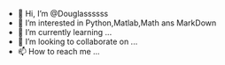 - 👋 Hi, I’m @Douglassssss
- 👀 I’m interested in Python,Matlab,Math ans MarkDown
- 🌱 I’m currently learning ...
- 💞️ I’m looking to collaborate on ...
- 📫 How to reach me ...

<!---
Douglassssss/Douglassssss is a ✨ special ✨ repository because its `README.md` (this file) appears on your GitHub profile.
You can click the Preview link to take a look at your changes.
--->
